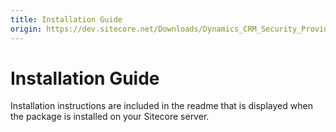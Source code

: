 ```yaml
---
title: Installation Guide
origin: https://dev.sitecore.net/Downloads/Dynamics_CRM_Security_Provider/2_3/Dynamics_CRM_Security_Provider_2_3_2/Installation_Guide
---
```


# Installation Guide

Installation instructions are included in the readme that is displayed when the package is installed on your Sitecore server.